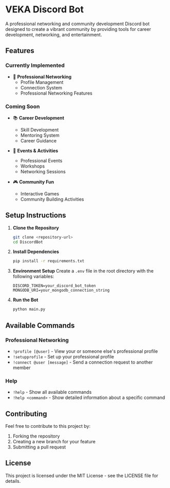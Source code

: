 # VEKA Discord Bot

A professional networking and community development Discord bot designed to create a vibrant community by providing tools for career development, networking, and entertainment.

## Features

### Currently Implemented
- 🤝 **Professional Networking**
  - Profile Management
  - Connection System
  - Professional Networking Features

### Coming Soon
- 📚 **Career Development**
  - Skill Development
  - Mentoring System
  - Career Guidance

- 🎯 **Events & Activities**
  - Professional Events
  - Workshops
  - Networking Sessions

- 🎮 **Community Fun**
  - Interactive Games
  - Community Building Activities

## Setup Instructions

1. **Clone the Repository**
   ```bash
   git clone <repository-url>
   cd DiscordBot
   ```

2. **Install Dependencies**
   ```bash
   pip install -r requirements.txt
   ```

3. **Environment Setup**
   Create a `.env` file in the root directory with the following variables:
   ```
   DISCORD_TOKEN=your_discord_bot_token
   MONGODB_URI=your_mongodb_connection_string
   ```

4. **Run the Bot**
   ```bash
   python main.py
   ```

## Available Commands

### Professional Networking
- `!profile [@user]` - View your or someone else's professional profile
- `!setupprofile` - Set up your professional profile
- `!connect @user [message]` - Send a connection request to another member

### Help
- `!help` - Show all available commands
- `!help <command>` - Show detailed information about a specific command

## Contributing

Feel free to contribute to this project by:
1. Forking the repository
2. Creating a new branch for your feature
3. Submitting a pull request

## License

This project is licensed under the MIT License - see the LICENSE file for details. 